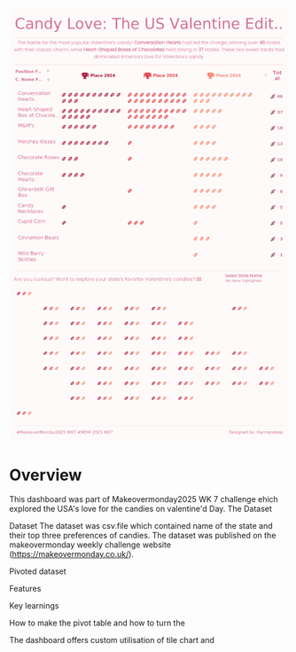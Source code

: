 ![Dashboard ScreenShot](Dashboard_ScrSt.png)

# Overview
This dashboard was part of Makeovermonday2025 WK 7 challenge ehich explored the USA's love for the candies on valentine'd Day. The 
Dataset

Dataset
The dataset was csv.file which contained name of the state and their top three preferences of candies. The dataset was published on the makeovermonday weekly challenge website (https://makeovermonday.co.uk/). 

 Pivoted dataset
 

Features

Key learnings

How to make the pivot table and how to turn the 


The dashboard offers custom utilisation of tile chart and
